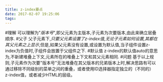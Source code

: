 ```yaml
---
title: z-index要点
date: 2017-02-07 19:25:06
tags:
---
```

#理解
可以理解为"*版本号*",即父元素为主版本,子元素为次要版本,由此来确立层叠顺序.
#父子
父子元素下,*只要父元素设置了z-index值,无论子元素如何设置,其都在其父元素之上显示*,但是,如果父元素没有设置,或设置为默认值,当子组件设置z-index为负值时,子组件会放置于父组件之下.
#默认值
z-index的默认值auto的意思为,不新建堆叠上下文,元素所在的堆叠上下文和其父元素相同.
#问题
基于以上规则,子元素作为次要"版本号"无法堆叠在其父版本的兄弟版本上时,解决思路有可以通过移除不同级别的菜单之间的重叠，或者使用ID选择器指定独立的（不同的）z-index值，或者减少HTML的层级。